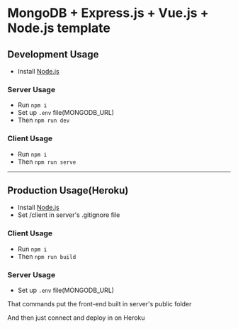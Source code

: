 # MongoDB + Express.js + Vue.js + Node.js template

## Development Usage

- Install [Node.js](https://nodejs.org/en/download/)

### Server Usage

- Run `npm i`
- Set up `.env` file(MONGODB_URL)
- Then `npm run dev`

### Client Usage

- Run `npm i`
- Then `npm run serve`

---

## Production Usage(Heroku)

- Install [Node.js](https://nodejs.org/en/download/)
- Set /client in server's .gitignore file

### Client Usage

- Run `npm i`
- Then `npm run build`

### Server Usage

- Set up `.env` file(MONGODB_URL)

That commands put the front-end built in server's public folder

And then just connect and deploy in on Heroku